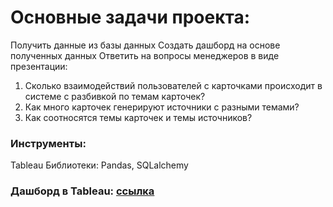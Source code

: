 # Основные задачи проекта:

Получить данные из базы данных
Создать дашборд на основе полученных данных
Ответить на вопросы менеджеров в виде презентации:

1) Cколько взаимодействий пользователей с карточками происходит в системе с разбивкой по темам карточек?
2) Как много карточек генерируют источники с разными темами?
3) Как соотносятся темы карточек и темы источников?

### Инструменты:
Tableau
Библиотеки: Pandas, SQLalchemy
### Дашборд в Tableau: [ссылка](https://public.tableau.com/app/profile/alexander4727/viz/yandex-dzen_Vorosh/-)
